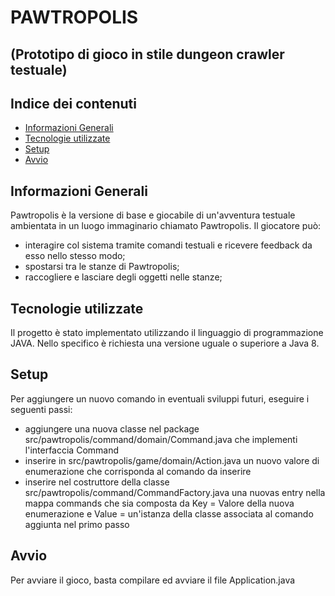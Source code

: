 # PAWTROPOLIS
## (Prototipo di gioco in stile dungeon crawler testuale)

## Indice dei contenuti
* [Informazioni Generali](#Informazioni-Generali)
* [Tecnologie utilizzate](#Tecnologie-utilizzate)
* [Setup](#Setup)
* [Avvio](#Avvio)


## Informazioni Generali
Pawtropolis è la versione di base e giocabile di un'avventura testuale ambientata in un luogo immaginario chiamato Pawtropolis.
Il giocatore può:
* interagire col sistema tramite comandi testuali e ricevere feedback da esso nello stesso modo;
* spostarsi tra le stanze di Pawtropolis;
* raccogliere e lasciare degli oggetti nelle stanze;


## Tecnologie utilizzate
Il progetto è stato implementato utilizzando il linguaggio di programmazione JAVA.
Nello specifico è richiesta una versione uguale o superiore a Java 8.

## Setup
Per aggiungere un nuovo comando in eventuali sviluppi futuri, eseguire i seguenti passi: 
* aggiungere una nuova classe nel package src/pawtropolis/command/domain/Command.java che implementi l'interfaccia Command
* inserire in src/pawtropolis/game/domain/Action.java un nuovo valore di enumerazione che corrisponda al comando da inserire 
* inserire nel costruttore della classe src/pawtropolis/command/CommandFactory.java una nuovas entry nella mappa commands che sia composta da Key = Valore della nuova enumerazione e Value = un'istanza della classe associata al comando aggiunta nel primo passo

## Avvio
Per avviare il gioco, basta compilare ed avviare il file Application.java
